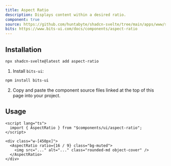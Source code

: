 ```yaml
---
title: Aspect Ratio
description: Displays content within a desired ratio.
component: true
source: https://github.com/huntabyte/shadcn-svelte/tree/main/apps/www/src/lib/registry/default/ui/aspect-ratio
bits: https://www.bits-ui.com/docs/components/aspect-ratio
---
```


<script>
  import { ComponentPreview, ManualInstall } from '$components/docs';
</script>

<ComponentPreview name="aspect-ratio-demo">

<div/>

</ComponentPreview>

## Installation

```bash
npx shadcn-svelte@latest add aspect-ratio
```

<ManualInstall>

1. Install `bits-ui`:

```bash
npm install bits-ui
```

2. Copy and paste the component source files linked at the top of this page into your project.

</ManualInstall>

## Usage

```svelte
<script lang="ts">
  import { AspectRatio } from "$components/ui/aspect-ratio";
</script>

<div class="w-[450px]">
  <AspectRatio ratio={16 / 9} class="bg-muted">
    <img src="..." alt="..." class="rounded-md object-cover" />
  </AspectRatio>
</div>
```
